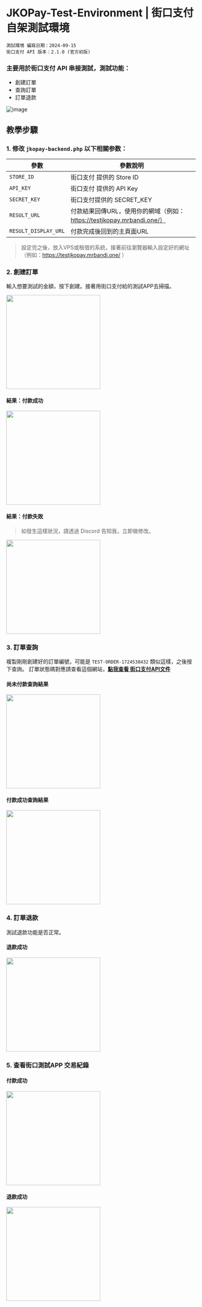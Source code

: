 ﻿# JKOPay-Test-Environment | 街口支付 自架測試環境
```
測試環境 編寫日期：2024-09-15
街口支付 API 版本：2.1.0 (官方初版)
```


### 主要用於街口支付 API 串接測試，測試功能：
- 創建訂單
- 查詢訂單
- 訂單退款

![image](https://imgur.com/4YlfQwT.png)

## 教學步驟
### 1. 修改 `jkopay-backend.php` 以下相關参数：

| 參數 | 參數說明 |
|--------|------|
| `STORE_ID` | 街口支付 提供的 Store ID |
| `API_KEY` | 街口支付 提供的 API Key |
| `SECRET_KEY` | 街口支付提供的 SECRET_KEY |
| `RESULT_URL` | 付款結果回傳URL，使用你的網域（例如：https://testjkopay.mrbandi.one/） |
| `RESULT_DISPLAY_URL` | 付款完成後回到的主頁面URL |
> 設定完之後，放入VPS或租借的系統，接著前往瀏覽器輸入設定好的網址（例如：https://testjkopay.mrbandi.one/ ）

### 2. 創建訂單
輸入想要測試的金額，按下創建。接著用街口支付給的測試APP去掃描。

<img src="https://imgur.com/zJ6609J.png" width="250">

#### 結果：付款成功

<img src="https://imgur.com/6bDqo0D.png" width="250">

#### 結果：付款失敗
> 如發生這樣狀況，請透過 Discord 告知我，立即做修改。

<img src="https://imgur.com/FDVdSVv.png" width="250">

### 3. 訂單查詢
複製剛剛創建好的訂單編號，可能是 `TEST-ORDER-1724538432` 類似這樣，之後按下查詢。
訂單狀態碼對應請查看這個網站，**[點我查看 街口支付API文件](https://open-doc.jkos.com/?docs=%e7%b7%9a%e4%b8%8a%e6%94%af%e4%bb%98onlinepay/api%e5%88%97%e8%a1%a8/%e4%bb%a3%e7%a2%bc%e6%84%8f%e7%be%a9)**

#### 尚未付款查詢結果

<img src="https://imgur.com/cYvoQVS.png" width="250">

#### 付款成功查詢結果

<img src="https://imgur.com/pN3BMlm.png" width="250">

### 4. 訂單退款
測試退款功能是否正常。

#### 退款成功

<img src="https://imgur.com/gIh2ggg.png" width="250">


### 5. 查看街口測試APP 交易紀錄
#### 付款成功

<img src="https://imgur.com/YhYOsIG.png" width="250">

#### 退款成功

<img src="https://imgur.com/LQKlvMb.png" width="250">




    
